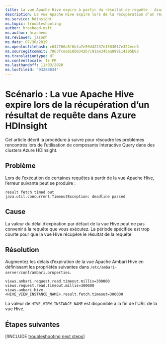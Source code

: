 ```yaml
---
title: La vue Apache Hive expire à partir du résultat de requête - Azure HDInsight
description: La vue Apache Hive expire lors de la récupération d’un résultat de requête dans Azure HDInsight
ms.service: hdinsight
ms.topic: troubleshooting
author: hrasheed-msft
ms.author: hrasheed
ms.reviewer: jasonh
ms.date: 07/30/2019
ms.openlocfilehash: c642760a5f6bfa7e59d42237e1583617e322ece3
ms.sourcegitcommit: 7863fcea618b0342b7c91ae345aa099114205b03
ms.translationtype: HT
ms.contentlocale: fr-FR
ms.lasthandoff: 11/03/2020
ms.locfileid: "93288834"
---
```

# <a name="scenario-apache-hive-view-times-out-when-fetching-a-query-result-in-azure-hdinsight"></a>Scénario : La vue Apache Hive expire lors de la récupération d’un résultat de requête dans Azure HDInsight

Cet article décrit la procédure à suivre pour résoudre les problèmes rencontrés lors de l’utilisation de composants Interactive Query dans des clusters Azure HDInsight.

## <a name="issue"></a>Problème

Lors de l’exécution de certaines requêtes à partir de la vue Apache Hive, l’erreur suivante peut se produire :

```
result fetch timed out
java.util.concurrent.TimeoutException: deadline passed
```

## <a name="cause"></a>Cause

La valeur du délai d’expiration par défaut de la vue Hive peut ne pas convenir à la requête que vous exécutez. La période spécifiée est trop courte pour que la vue Hive récupère le résultat de la requête.

## <a name="resolution"></a>Résolution

Augmentez les délais d’expiration de la vue Apache Ambari Hive en définissant les propriétés suivantes dans `/etc/ambari-server/conf/ambari.properties`.

```
views.ambari.request.read.timeout.millis=300000
views.request.read.timeout.millis=300000
views.ambari.hive.<HIVE_VIEW_INSTANCE_NAME>.result.fetch.timeout=300000
```

La valeur de `HIVE_VIEW_INSTANCE_NAME` est disponible à la fin de l’URL de la vue Hive.

## <a name="next-steps"></a>Étapes suivantes

[!INCLUDE [troubleshooting next steps](../../../includes/hdinsight-troubleshooting-next-steps.md)]